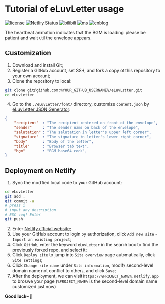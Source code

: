 # Tutorial of eLuvLetter usage
[![license](https://img.shields.io/github/license/MuGemSt/eLuvLetter.svg)](https://github.com/MuGemSt/eLuvLetter/blob/master/LICENSE)
[![Netlify Status](https://api.netlify.com/api/v1/badges/154babf2-94f7-4abf-a333-6f3e150dcf09/deploy-status)](https://eluvletter.netlify.app)
[![bilibili](https://img.shields.io/badge/bilibili-BV1DV4y1c77c-fc8bab.svg)](https://www.bilibili.com/video/BV1DV4y1c77c)
[![ms](https://img.shields.io/badge/ModelScope-eluvletter-624aff.svg)](https://www.modelscope.cn/studios/MuGemSt/eluvletter)
[![cnblog](https://img.shields.io/badge/cnblog-16617269-075db3.svg)](https://www.cnblogs.com/MuGem/p/16617269.html)

The heartbeat animation indicates that the BGM is loading, please be patient and wait util the envelope appears.

## Customization
1. Download and install Git;
2. Register a GitHub account, set SSH, and fork a copy of this repository to your own account;
3. Clone the repository to local:
```bash
git clone git@github.com:%YOUR_GITHUB_USERNAME%/eLuvLetter.git
cd eLuvLetter
```
4. Go to the `./eLuvLetter/font/` directory, customize `content.json` by [eLuvLetter JSON Generator](https://www.modelscope.cn/studios/MuGemSt/eluvletter):
```json
{
    "recipient"  : "The recipient centered on front of the envelope",
    "sender"     : "The sender name on back of the envelope",
    "salutation" : "The salutation in letter's upper left corner",
    "signature"  : "The signature in letter's lower right corner",
    "body"       : "Body of the letter",
    "title"      : "Browser tab text",
    "bgm"        : "BGM base64 code",
}
```

## Deployment on Netlify
1. Sync the modified local code to your GitHub account:
```bash
cd eLuvLetter
git add .
git commit -a
# press i
# input any description
# ESC :wq! Enter
git push
```
2. Enter [Netlify official website](https://app.netlify.com);
3. Use your GitHub account to login by authorization, click `Add new site` - `Import an existing project`;
4. Click `GitHub`, enter the keyword `eLuvLetter` in the search box to find the previously forked repo, and select it;
5. Click `Deploy site` to jump into `Site overview` page automatically, click `Site settings`;
6. Click `Change site name` under `Site information`, modify second-level domain name not conflict to others, and click `Save`;
7. After the deployment, we can visit `https://%PROJECT_NAME%.netlify.app` to broswe your page (`%PROJECT_NAME%` is the second-level domain name customized just now)

**Good luck~💖**
